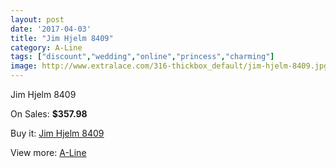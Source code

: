 ```yaml
---
layout: post
date: '2017-04-03'
title: "Jim Hjelm 8409"
category: A-Line
tags: ["discount","wedding","online","princess","charming"]
image: http://www.extralace.com/316-thickbox_default/jim-hjelm-8409.jpg
---
```

Jim Hjelm 8409

On Sales: **$357.98**
<a href="https://www.extralace.com/a-line/149-jim-hjelm-8409.html"><amp-img layout="responsive" width="600" height="600" src="//www.extralace.com/316-thickbox_default/jim-hjelm-8409.jpg" alt="Jim Hjelm 8409 0" /></a>

Buy it: [Jim Hjelm 8409](https://www.extralace.com/a-line/149-jim-hjelm-8409.html "Jim Hjelm 8409")

View more: [A-Line](https://www.extralace.com/2-a-line "A-Line")